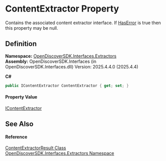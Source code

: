 # ContentExtractor Property


Contains the associated content extractor interface. If <a href="044ab9be-958d-cdd1-092b-adb37aec6d3a">HasError</a> is true then this property may be null.



## Definition
**Namespace:** <a href="66cb506c-7b83-62d0-4a83-d345a647f76a">OpenDiscoverSDK.Interfaces.Extractors</a>  
**Assembly:** OpenDiscoverSDK.Interfaces (in OpenDiscoverSDK.Interfaces.dll) Version: 2025.4.4.0 (2025.4.4)

**C#**
``` C#
public IContentExtractor ContentExtractor { get; set; }
```



#### Property Value
<a href="94fa03c2-ad71-ecdc-48b0-48fb7ff40e45">IContentExtractor</a>

## See Also


#### Reference
<a href="099ca015-0381-74ac-fed4-082901e8f959">ContentExtractorResult Class</a>  
<a href="66cb506c-7b83-62d0-4a83-d345a647f76a">OpenDiscoverSDK.Interfaces.Extractors Namespace</a>  
